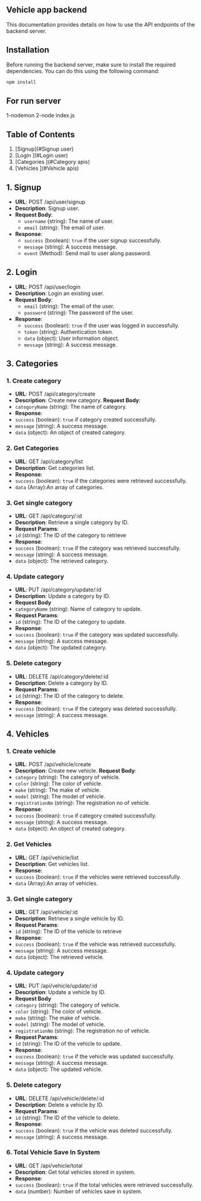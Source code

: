 ## Vehicle app backend

This documentation provides details on how to use the API endpoints of the backend server.

## Installation

Before running the backend server, make sure to install the required dependencies. You can do this using the following command:

```bash
npm install
```

## For run server

1-nodemon
2-node index.js

## Table of Contents

1. [Signup](#Signup user)
2. [Login ](#Login user)
3. [Categories ](#Category apis)
4. [Vehicles ](#Vehicle apis)

## 1. Signup

- **URL**: POST /api/user/signup
- **Description**: Signup user.
- **Request Body**:
  - `username` (string): The name of user.
  - `email` (string): The email of user.
- **Response**:
  - `success` (boolean): `true` if the user signup successfully.
  - `message` (string): A success message.
  - `event` (Method): Send mail to user along password.

## 2. Login

- **URL**: POST /api/user/login
- **Description**: Login an existing user.
- **Request Body**:
  - `email` (string): The email of the user.
  - `password` (string): The password of the user.
- **Response**:
  - `success` (boolean): `true` if the user was logged in successfully.
  - `token` (string): Authentication token.
  - `data` (object): User information object.
  - `message` (string): A success message.

## 3. Categories

### 1. Create category

- **URL**: POST /api/category/create
- **Description**: Create new category.
  **Request Body**:
- `categoryName` (string): The name of category.
- **Response**:
- `success` (boolean): `true` if category created successfully.
- `message` (string): A success message.
- `data` (object): An object of created category.

### 2. Get Categories

- **URL**: GET /api/category/list
- **Description**: Get categories list.
- **Response**:
- `success` (boolean): `true` if the categories were retrieved successfully.
- `data` (Array):An array of categories.

### 3. Get single category

- **URL**: GET /api/category/:id
- **Description**: Retrieve a single category by ID.
- **Request Params**:
- `id` (string): The ID of the category to retrieve
- **Response**:
- `success` (boolean): `true` if the category was retrieved successfully.
- `message` (string): A success message.
- `data` (object): The retrieved category.

### 4. Update category

- **URL**: PUT /api/category/update/:id
- **Description**: Update a category by ID.
- **Request Body**
- `categoryName` (string): Name of category to update.
- **Request Params**:
- `id` (string): The ID of the category to update.
- **Response**:
- `success` (boolean): `true` if the category was updated successfully.
- `message` (string): A success message.
- `data` (object): The updated category.

### 5. Delete category

- **URL**: DELETE /api/category/delete/:id
- **Description**: Delete a category by ID.
- **Request Params**:
- `id` (string): The ID of the category to delete.
- **Response**:
- `success` (boolean): `true` if the category was deleted successfully.
- `message` (string): A success message.

## 4. Vehicles

### 1. Create vehicle

- **URL**: POST /api/vehicle/create
- **Description**: Create new vehicle.
  **Request Body**:
- `category` (string): The category of vehicle.
- `color` (string): The color of vehicle.
- `make` (string): The make of vehicle.
- `model` (string): The model of vehicle.
- `registrationNo` (string): The registration no of vehicle.
- **Response**:
- `success` (boolean): `true` if category created successfully.
- `message` (string): A success message.
- `data` (object): An object of created category.

### 2. Get Vehicles

- **URL**: GET /api/vehicle/list
- **Description**: Get vehicles list.
- **Response**:
- `success` (boolean): `true` if the vehicles were retrieved successfully.
- `data` (Array):An array of vehicles.

### 3. Get single category

- **URL**: GET /api/vehicle/:id
- **Description**: Retrieve a single vehicle by ID.
- **Request Params**:
- `id` (string): The ID of the vehicle to retrieve
- **Response**:
- `success` (boolean): `true` if the vehicle was retrieved successfully.
- `message` (string): A success message.
- `data` (object): The retrieved vehicle.

### 4. Update category

- **URL**: PUT /api/vehicle/update/:id
- **Description**: Update a vehicle by ID.
- **Request Body**
- `category` (string): The category of vehicle.
- `color` (string): The color of vehicle.
- `make` (string): The make of vehicle.
- `model` (string): The model of vehicle.
- `registrationNo` (string): The registration no of vehicle.
- **Request Params**:
- `id` (string): The ID of the vehicle to update.
- **Response**:
- `success` (boolean): `true` if the vehicle was updated successfully.
- `message` (string): A success message.
- `data` (object): The updated vehicle.

### 5. Delete category

- **URL**: DELETE /api/vehicle/delete/:id
- **Description**: Delete a vehicle by ID.
- **Request Params**:
- `id` (string): The ID of the vehicle to delete.
- **Response**:
- `success` (boolean): `true` if the vehicle was deleted successfully.
- `message` (string): A success message.

### 6. Total Vehicle Save In System

- **URL**: GET /api/vehicle/total
- **Description**: Get total vehicles stored in system.
- **Response**:
- `success` (boolean): `true` if the total vehicles were retrieved successfully.
- `data` (number): Number of vehicles save in system.
